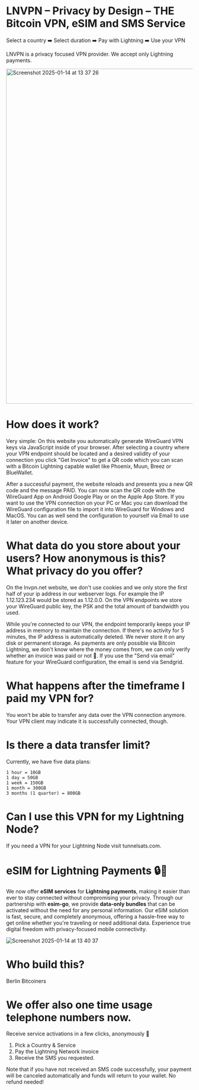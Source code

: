 # LNVPN – Privacy by Design – THE Bitcoin VPN, eSIM and SMS Service

Select a country ➡️ Select duration ➡️ Pay with Lightning ➡️ Use your VPN

LNVPN is a privacy focused VPN provider. We accept only Lightning payments. 

<img width="904" alt="Screenshot 2025-01-14 at 13 37 26" src="https://github.com/user-attachments/assets/3ae0302a-ff24-4732-b502-d7f234836f26" />


# How does it work?


Very simple: On this website you automatically generate WireGuard VPN keys via JavaScript inside of your browser. After selecting a country where your VPN endpoint should be located and a desired validity of your connection you click "Get Invoice" to get a QR code which you can scan with a Bitcoin Lightning capable wallet like Phoenix, Muun, Breez or BlueWallet. 

After a successful payment, the website reloads and presents you a new QR code and the message PAID. You can now scan the QR code with the WireGuard App on Android Google Play or on the Apple App Store. If you want to use the VPN connection on your PC or Mac you can download the WireGuard configuration file to import it into WireGuard for Windows and MacOS. You can as well send the configuration to yourself via Email to use it later on another device.



# What data do you store about your users? How anonymous is this? What privacy do you offer?

On the lnvpn.net website, we don't use cookies and we only store the first half of your ip address in our webserver logs. For example the IP 1.12.123.234 would be stored as 1.12.0.0. On the VPN endpoints we store your WireGuard public key, the PSK and the total amount of bandwidth you used. 

While you're connected to our VPN, the endpoint temporarily keeps your IP address in memory to maintain the connection. If there's no activity for 5 minutes, the IP address is automatically deleted. We never store it on any disk or permanent storage. As payments are only possible via Bitcoin Lightning, we don't know where the money comes from, we can only verify whether an invoice was paid or not 🤷. If you use the "Send via email" feature for your WireGuard configuration, the email is send via Sendgrid.

# What happens after the timeframe I paid my VPN for?

You won't be able to transfer any data over the VPN connection anymore. Your VPN client may indicate it is successfully connected, though.

# Is there a data transfer limit?

Currently, we have five data plans:

    1 hour = 10GB
    1 day = 50GB
    1 week = 150GB
    1 month = 300GB
    3 months (1 quarter) = 800GB


# Can I use this VPN for my Lightning Node?

If you need a VPN for your Lightning Node visit tunnelsats.com.

# eSIM for Lightning Payments 🔒📶

We now offer **eSIM services** for **Lightning payments**, making it easier than ever to stay connected without compromising your privacy. Through our partnership with **esim-go**, we provide **data-only bundles** that can be activated without the need for any personal information. Our eSIM solution is fast, secure, and completely anonymous, offering a hassle-free way to get online whether you're traveling or need additional data. Experience true digital freedom with privacy-focused mobile connectivity.

![Screenshot 2025-01-14 at 13 40 37](https://github.com/user-attachments/assets/199ae50a-8179-43ae-9289-3f277d042eb9)



# Who build this?

Berlin Bitcoiners

# We offer also one time usage telephone numbers now. 

Receive service activations in a few clicks, anonymously 🎉
1. Pick a Country & Service
2. Pay the Lightning Network invoice
3. Receive the SMS you requested.

Note that if you have not received an SMS code successfully, your payment will be canceled automatically and funds will return to your wallet. No refund needed!






